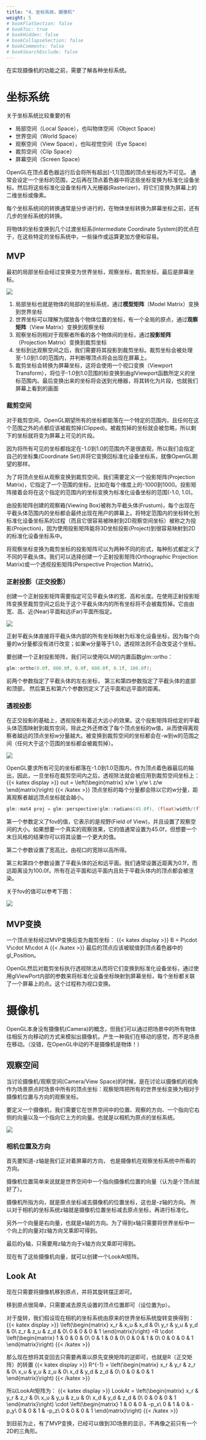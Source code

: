 ```yaml
---
title: "4、坐标系统，摄像机"
weight: 5
# bookFlatSection: false
# bookToc: true
# bookHidden: false
# bookCollapseSection: false
# bookComments: false
# bookSearchExclude: false
---
```


在实现摄像机的功能之前，需要了解各种坐标系统。

# 坐标系统
关于坐标系统比较重要的有
- 局部空间（Local Space），也叫物体空间（Object Space）
- 世界空间（World Space）
- 观察空间（View Space），也叫视觉空间（Eye Space）
- 裁剪空间（Clip Space）
- 屏幕空间（Screen Space）

OpenGL在顶点着色器运行后会将所有超出[-1,1]范围的顶点坐标视为不可见。
通常会设定一个坐标的范围，之后再在顶点着色器中将这些坐标变换为标准化设备坐标。然后将这些标准化设备坐标传入光栅器(Rasterizer)，将它们变换为屏幕上的二维坐标或像素。

每个坐标系统间的转换通常是分步进行的，在物体坐标转换为屏幕坐标之前，还有几步的坐标系统的转换。

将物体的坐标变换到几个过渡坐标系(Intermediate Coordinate System)的优点在于，在这些特定的坐标系统中，一些操作或运算更加方便和容易。

## MVP
最初的局部坐标会经过变换变为世界坐标，观察坐标，裁剪坐标，最后是屏幕坐标。

![](https://cdn.jsdelivr.net/gh/Pixel-ALlydog/blog-img/opengl/coordinate_systems.png)

1. 局部坐标也就是物体的局部的坐标系统，通过**模型矩阵**（Model Matrix）变换到世界坐标
2. 世界坐标可以理解为摆放各个物体位置的坐标，有一个全局的原点，通过**观察矩阵**（View Matrix）变换到观察坐标
3. 观察坐标则相对于观察者所看的各个物体间的坐标，通过**投影矩阵**（Projection Matrix）变换到裁剪坐标
4. 坐标到达观察空间之后，我们需要将其投影到裁剪坐标。裁剪坐标会被处理至-1.0到1.0的范围内，并判断哪顶点将会出现在屏幕上。
5. 裁剪坐标会转换为屏幕坐标，这将会使用一个视口变换（Viewport Transform），将位于-1.0到1.0范围的标变换到由glViewport函数所定义的坐标范围内。最后变换出来的坐标将会送到光栅器，将其转化为片段，也就我们屏幕上看到的画面

### 裁剪空间
对于裁剪空间，OpenGL期望所有的坐标都能落在一个特定的范围内，且任何在这个范围之外的点都应该被裁剪掉(Clipped)。被裁剪掉的坐标就会被忽略，所以剩下的坐标就将变为屏幕上可见的片段。

因为将所有可见的坐标都指定在-1.0到1.0的范围内不是很直观，所以我们会指定自己的坐标集(Coordinate Set)并将它变换回标准化设备坐标系，就像OpenGL期望的那样。

为了将顶点坐标从观察变换到裁剪空间，我们需要定义一个投影矩阵(Projection Matrix)，它指定了一个范围的坐标，比如在每个维度上的-1000到1000。投影矩阵接着会将在这个指定的范围内的坐标变换为标准化设备坐标的范围(-1.0, 1.0)。

由投影矩阵创建的观察箱(Viewing Box)被称为平截头体(Frustum)，每个出现在平截头体范围内的坐标都会最终出现在用户的屏幕上。将特定范围内的坐标转化到标准化设备坐标系的过程（而且它很容易被映射到2D观察空间坐标）被称之为投影(Projection)，因为使用投影矩阵能将3D坐标投影(Project)到很容易映射到2D的标准化设备坐标系中。

将观察坐标变换为裁剪坐标的投影矩阵可以为两种不同的形式，每种形式都定义了不同的平截头体。我们可以选择创建一个正射投影矩阵(Orthographic Projection Matrix)或一个透视投影矩阵(Perspective Projection Matrix)。

### 正射投影（正交投影）
创建一个正射投影矩阵需要指定可见平截头体的宽、高和长度。在使用正射投影矩阵变换至裁剪空间之后处于这个平截头体内的所有坐标将不会被裁剪掉。它由由宽、高、近(Near)平面和远(Far)平面所指定。

![](https://cdn.jsdelivr.net/gh/Pixel-ALlydog/blog-img/opengl/orthographic_frustum.png)

正射平截头体直接将平截头体内部的所有坐标映射为标准化设备坐标，因为每个向量的w分量都没有进行改变；如果w分量等于1.0，透视除法则不会改变这个坐标。

要创建一个正射投影矩阵，我们可以使用GLM的内置函数glm::ortho：
```c++
glm::ortho(0.0f, 800.0f, 0.0f, 600.0f, 0.1f, 100.0f);
```
前两个参数指定了平截头体的左右坐标，
第三和第四参数指定了平截头体的底部和顶部，
然后第五和第六个参数则定义了近平面和远平面的距离。

### 透视投影
在正交投影的基础上，透视投影有着近大远小的效果。这个投影矩阵将给定的平截头体范围映射到裁剪空间，除此之外还修改了每个顶点坐标的w值，从而使得离观察者越远的顶点坐标w分量越大。被变换到裁剪空间的坐标都会在-w到w的范围之间（任何大于这个范围的坐标都会被裁剪掉）。

![](https://cdn.jsdelivr.net/gh/Pixel-ALlydog/blog-img/opengl/perspective_frustum.png)

OpenGL要求所有可见的坐标都落在-1.0到1.0范围内，作为顶点着色器最后的输出，因此，一旦坐标在裁剪空间内之后，透视除法就会被应用到裁剪空间坐标上：
{{< katex display >}}
out = 
\left(\begin{matrix}
   x/w \\
   y/w \\
   z/w 
  \end{matrix}\right)
{{< /katex >}}
顶点坐标的每个分量都会除以它的w分量，距离观察者越远顶点坐标就会越小。

```c++
glm::mat4 proj = glm::perspective(glm::radians(45.0f), (float)width/(float)height, 0.1f, 100.0f);
```
第一个参数定义了fov的值，它表示的是视野(Field of View)，并且设置了观察空间的大小。如果想要一个真实的观察效果，它的值通常设置为45.0f，但想要一个末日风格的结果你可以将其设置一个更大的值。

第二个参数设置了宽高比，由视口的宽除以高所得。

第三和第四个参数设置了平截头体的近和远平面。我们通常设置近距离为0.1f，而远距离设为100.0f。所有在近平面和远平面内且处于平截头体内的顶点都会被渲染。

关于fov的值可以参考下图：

![](https://cdn.jsdelivr.net/gh/Pixel-ALlydog/blog-img/opengl/v2-1eabd52cce329b12ec605cedb0901086_720w.jpg)


## MVP变换
一个顶点坐标经过MVP变换后变为裁剪坐标：
{{< katex display >}}
B = P\cdot V\cdot M\cdot A
{{< /katex >}}
最后的顶点应该被赋值到顶点着色器中的gl_Position。

OpenGL然后对裁剪坐标执行透视除法从而将它们变换到标准化设备坐标，通过使用glViewPort内部的参数来将标准化设备坐标映射到屏幕坐标，每个坐标都关联了一个屏幕上的点。这个过程称为视口变换。


# 摄像机
OpenGL本身没有摄像机(Camera)的概念，但我们可以通过把场景中的所有物体往相反方向移动的方式来模拟出摄像机，产生一种我们在移动的感觉，而不是场景在移动。（没错，在OpenGL中动的不是摄像机是物体！）

## 观察空间
当讨论摄像机/观察空间(Camera/View Space)的时候，是在讨论以摄像机的视角作为场景原点时场景中所有的顶点坐标：观察矩阵把所有的世界坐标变换为相对于摄像机位置与方向的观察坐标。

要定义一个摄像机，我们需要它在世界空间中的位置、观察的方向、一个指向它右侧的向量以及一个指向它上方的向量。也就是以相机为原点的坐标系统。

![](https://cdn.jsdelivr.net/gh/Pixel-ALlydog/blog-img/opengl/camera_axes.png)

### 相机位置及方向

首先要知道-z轴是我们正对着屏幕的方向， 也是摄像机在观察坐标系统中所看的方向。

摄像机位置简单来说就是世界空间中一个指向摄像机位置的向量（认为是个顶点就好了）。

摄像机所指方向，就是原点坐标减去摄像机的位置坐标，这也是-z轴的方向。
所以对于相机的坐标系统z轴就是摄像机位置坐标减去原点坐标，再进行标准化。

另外一个向量是右向量，也就是x轴的方向。为了得到x轴只需要将世界坐标中一个向上的向量对z轴方向叉乘即可得到。

最后的y轴，只需要用z轴方向于x轴方向叉乘即可得到。

现在有了这些摄像机向量，就可以创建一个LookAt矩阵。


## Look At
现在只需要将摄像机移到原点，并将其旋转摆正即可。

移到原点很简单，只需要减去原先设置的顶点位置即可（设位置为p）。

对于旋转，我们假设现在相机的坐标系统由原来的世界坐标系统旋转变换得到：
{{< katex display >}}
\left(\begin{matrix}
   x_r & x_u & x_d & 0\\
   y_r & y_u & y_d & 0\\
   z_r & z_u & z_d & 0\\
   0   & 0 & 0 & 1
  \end{matrix}\right)
  =R \cdot 
  \left(\begin{matrix}
   1 & 0 & 0 & 0\\
   0 & 1 & 0 & 0\\
   0 & 0 & 1 & 0\\
   0 & 0 & 0 & 1
  \end{matrix}\right)
{{< /katex >}}

那么现在想将其变回去只需要再乘以原先变换矩阵的逆即可，也就是R（正交矩阵）的转置
{{< katex display >}}
R^{-1} = 
  \left(\begin{matrix}
   x_r & y_r & z_r & 0\\
   x_u & y_u & z_u & 0\\
   x_d & y_d & z_d & 0\\
   0 & 0 & 0 & 1
  \end{matrix}\right)
{{< /katex >}}

所以LookAt矩阵为：
{{< katex display >}}
LookAt = 
\left(\begin{matrix}
   x_r & y_r & z_r & 0\\
   x_u & y_u & z_u & 0\\
   x_d & y_d & z_d & 0\\
   0 & 0 & 0 & 1
  \end{matrix}\right)
  \cdot 
\left(\begin{matrix}
   1 & 0 & 0 & -p_x\\
   0 & 1 & 0 & -p_y\\
   0 & 0 & 1 & -p_z\\
   0 & 0 & 0 & 1
  \end{matrix}\right)
{{< /katex >}}


到目前为止，有了MVP变换，已经可以做到3D场景的显示，不再像之前只有一个2D的三角形。